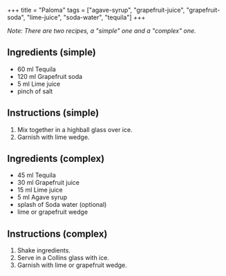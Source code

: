 +++
title = "Paloma"
tags = ["agave-syrup", "grapefruit-juice", "grapefruit-soda", "lime-juice", "soda-water", "tequila"]
+++

*Note: There are two recipes, a "simple" one and a "complex" one.*

## Ingredients (simple)

- 60 ml Tequila
- 120 ml Grapefruit soda
- 5 ml Lime juice
- pinch of salt

## Instructions (simple)

1. Mix together in a highball glass over ice.
2. Garnish with lime wedge.

## Ingredients (complex)

- 45 ml Tequila
- 30 ml Grapefruit juice
- 15 ml Lime juice
- 5 ml Agave syrup
- splash of Soda water (optional)
- lime or grapefruit wedge

## Instructions (complex)

1. Shake ingredients.
2. Serve in a Collins glass with ice.
3. Garnish with lime or grapefruit wedge.
